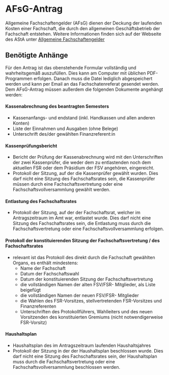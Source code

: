 # AFsG-Antrag
Allgemeine Fachschaftengelder (AFsG) dienen der Deckung der laufenden Kosten einer Fachschaft, die durch den allgemeinen Geschäftsbetrieb der Fachschaft entstehen. Weitere Informationen finden sich auf der Webseite des AStA unter [Allgemeine Fachschaftengelder](http://www.asta-bonn.de/Allgemeine_Fachschaftengelder)

## Benötigte Anhänge
Für den Antrag ist das obenstehende Formular vollständig und wahrheitsgemäß auszufüllen. Dies kann am Computer mit üblichen PDF-Programmen erfolgen. Danach muss die Datei lediglich abgespeichert werden und kann per Email an das Fachschatenreferat gesendet werden.
Dem AFsG-Antrag müssen außerdem die folgenden Dokumente angehängt werden:

#### Kassenabrechnung des beantragten Semesters
- Kassenanfangs- und endstand (inkl. Handkassen und allen anderen Konten)
- Liste der Einnahmen und Ausgaben (ohne Belege)
- Unterschrift des/der gewählten Finanzreferent:in

#### Kassenprüfungsbericht
- Bericht der Prüfung der Kassenabrechnung wird mit den Unterschriften der zwei Kassenprüfer, die weder dem zu entlastenden noch dem aktuellen FSR oder dem Präsidium der FSV angehören, eingereicht.
- Protokoll der Sitzung, auf der die Kassenprüfer gewählt wurden. Dies darf nicht eine Sitzung des Fachschaftsrates sein, die Kassenprüfer müssen durch eine Fachschaftsvertretung oder eine Fachschaftsvollversammlung gewählt werden.

#### Entlastung des Fachschaftsrates
- Protokoll der Sitzung, auf der der Fachschaftsrat, welcher im Antragszeitraum im Amt war, entlastet wurde. Dies darf nicht eine Sitzung des Fachschaftsrates sein, die Entlastung muss durch die Fachschaftsvertretung oder eine Fachschaftsvollversammlung erfolgen.

#### Protokoll der konstituierenden Sitzung der Fachschaftsvertretung / des Fachschaftsrates
- relevant ist das Protokoll des direkt durch die Fachschaft gewählten Organs, es enthält mindestens:
  - Name der Fachschaft
  - Datum der Fachschaftswahl
  - Datum der konstituierenden Sitzung der Fachschaftsvertretung
  - die vollständigen Namen der alten FSV/FSR- Mitglieder, als Liste beigefügt
  - die vollständigen Namen der neuen FSV/FSR- Mitglieder
  - die Wahlen  des FSR-Vorsitzes, stellvertretenden FSR-Vorsitzes und Finanzreferenten
  - Unterschriften des Protokollführers, Wahlleiters und des neuen Vorsitzenden des konstituierten Gremiums (nicht notwendigerweise FSR-Vorsitz)

#### Haushaltsplan
- Haushaltsplan des im Antragszeitraum laufenden Haushaltsjahres
- Protokoll der Sitzung in der der Haushaltsplan beschlossen wurde. Dies darf nicht eine Sitzung des Fachschaftsrates sein, der Haushaltsplan muss durch die Fachschaftsvertretung oder eine Fachschaftsvollversammlung beschlossen werden.
